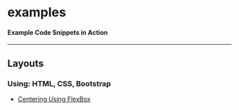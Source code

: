 # examples
#### Example Code Snippets in Action
---
## Layouts  
### Using: HTML, CSS, Bootstrap
- [Centering Using FlexBox](https://amarascape.github.io/examples/ "Centering Using FlexBox")
